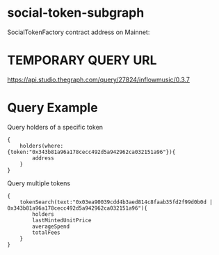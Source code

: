 # social-token-subgraph
SocialTokenFactory contract address on Mainnet:

# TEMPORARY QUERY URL
https://api.studio.thegraph.com/query/27824/inflowmusic/0.3.7

# Query Example

Query holders of a specific token
```
{
    holders(where:{token:"0x343b81a96a178cecc492d5a942962ca032151a96"}){
        address
    }
}
```

Query multiple tokens
```
{
	tokenSearch(text:"0x03ea90039cdd4b3aed814c8faab35fd2f99d0b0d | 0x343b81a96a178cecc492d5a942962ca032151a96"){
        holders
        lastMintedUnitPrice
        averageSpend
        totalFees
    }
}
```